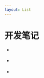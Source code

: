 ```yaml
---
layout: List
---
```


# 开发笔记

- <aLink time='2018-06-05'
    href='./docs/Deploy_with_Different_Platforms'
    title='使用不同的托管平台部署站点'
  />

- <aLink time='2018-05-28'
    href='./docs/Explorations_on_NPM_and_Yarn'
    title='关于 npm 与 yarn 等一些 node 包管理工具的一些探索'
  />

- <aLink time='2018-05-27'
    href='./docs/WeixinJSBridge_is_not_defined'
    title='关于 WeixinJSBridge is not defined 的深究及处理方案'
  />

